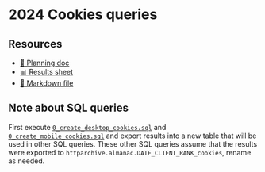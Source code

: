 # 2024 Cookies queries

<!--
  This directory contains all of the 2024 cookies chapter queries.

  Each query should have a corresponding `metric_name.sql` file.
  Note that readers are linked to this directory, so try to make the SQL file names descriptive for easy browsing.

  Analysts: if helpful, you can use this README to give additional info about the queries.
-->

## Resources

- [📄 Planning doc][~google-doc]
- [📊 Results sheet][~google-sheets]
- [📝 Markdown file][~chapter-markdown]

[~google-doc]: https://docs.google.com/document/d/1o2AgdsDq_x3OvthZF7Kb50rUKMVLn7UANT9Stz7ku2I/edit#heading=h.ymg495uvm3yx
[~google-sheets]: https://docs.google.com/spreadsheets/d/1wDGnUkO0rgcU5_V6hmUrhm1pq60VU2XbeMHgYJEEaSM/edit#gid=454016814
[~chapter-markdown]: https://github.com/HTTPArchive/almanac.httparchive.org/tree/main/src/content/en/2024/cookies.md

## Note about SQL queries

First execute [`0_create_desktop_cookies.sql`](0_create_desktop_cookies.sql) and
[`0_create_mobile_cookies.sql`](0_create_mobile_cookies.sql) and export results
into a new table that will be used in other SQL queries. These other SQL queries
assume that the results were exported to
`httparchive.almanac.DATE_CLIENT_RANK_cookies`, rename as needed.
